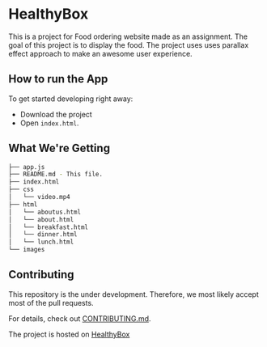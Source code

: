 # HealthyBox

This is a project for Food ordering website made as an assignment. The goal of this project is to display the food. The project uses uses parallax effect approach to make an awesome user experience.



## How to run the App

To get started developing right away:

* Download the project
* Open `index.html`.

## What We're Getting
```bash
├── app.js
├── README.md - This file.
├── index.html
├── css
│   └── video.mp4
├── html
│   └── aboutus.html
│   └── about.html
│   └── breakfast.html
│   └── dinner.html
│   └── lunch.html
└── images
```

## Contributing

This repository is the under development. Therefore, we most likely accept most of the pull requests.

For details, check out [CONTRIBUTING.md](CONTRIBUTING.md).

The project is hosted on [HealthyBox](https://ayaanfaiz.github.io/HealthyBox/)
